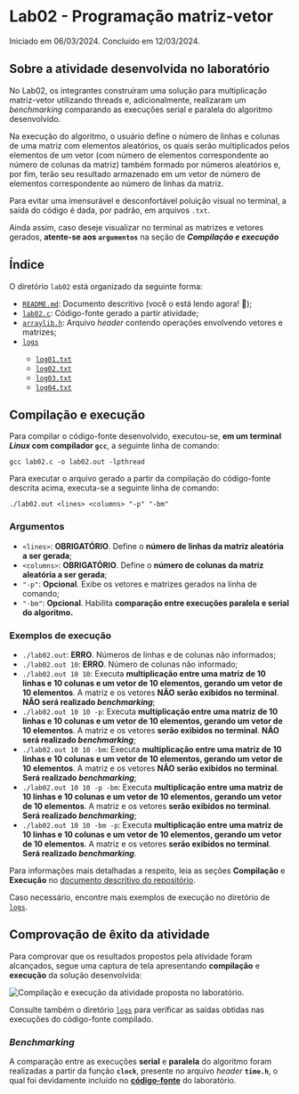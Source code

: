 <h1>Lab02 - Programação matriz-vetor</h1>
<p>Iniciado em 06/03/2024. Concluído em 12/03/2024.</p>

<h2>Sobre a atividade desenvolvida no laboratório</h2>
<p>No Lab02, os integrantes construíram uma solução para multiplicação matriz-vetor utilizando threads e, adicionalmente, realizaram um <i>benchmarking</i> comparando as execuções serial e paralela do algoritmo desenvolvido.</p>
<p>Na execução do algoritmo, o usuário define o número de linhas e colunas de uma matriz com elementos aleatórios, os quais serão multiplicados pelos elementos de um vetor (com número de elementos correspondente ao número de colunas da matriz) também formado por números aleatórios e, por fim, terão seu resultado armazenado em um vetor de número de elementos correspondente ao número de linhas da matriz.</p>
<p>Para evitar uma imensurável e desconfortável poluição visual no terminal, a saída do código é dada, por padrão, em arquivos <code>.txt</code>.</p>
<p>Ainda assim, caso deseje visualizar no terminal as matrizes e vetores gerados, <strong>atente-se aos <code>argumentos</code></strong> na seção de <strong><i>Compilação e execução</i></strong></p>

<h2>Índice</h2>
<p>O diretório <code>lab02</code> está organizado da seguinte forma:</p>
<ul>
 <li><a href="https://github.com/lihviaa/parallel-comp/blob/main/lab02/README.md"><code>README.md</code></a>: Documento descritivo (você o está lendo agora! 🙂);</li>
 <li><a href="https://github.com/lihviaa/parallel-comp/blob/main/lab02/lab02.c"><code>lab02.c</code></a>: Código-fonte gerado a partir atividade;</li>
 <li><a href="https://github.com/lihviaa/parallel-comp/blob/main/lab02/arraylib.h"><code>arraylib.h</code></a>: Arquivo <i>header</i> contendo operações envolvendo vetores e matrizes;</li>
 <li><a href="https://github.com/lihviaa/parallel-comp/tree/main/lab02/logs"><code>logs</code></a></li>
 <ul>
  <li><a href="https://github.com/lihviaa/parallel-comp/blob/main/lab02/logs/log01.txt"><code>log01.txt</code></a></li>
  <li><a href="https://github.com/lihviaa/parallel-comp/blob/main/lab02/logs/log02.txt"><code>log02.txt</code></a></li>
  <li><a href="https://github.com/lihviaa/parallel-comp/blob/main/lab02/logs/log03.txt"><code>log03.txt</code></a></li>
  <li><a href="https://github.com/lihviaa/parallel-comp/blob/main/lab02/logs/log04.txt"><code>log04.txt</code></a></li>
 </ul>
</ul>

<h2>Compilação e execução</h2>
<p>Para compilar o código-fonte desenvolvido, executou-se, <b>em um terminal <i>Linux</i> com compilador <code>gcc</code></b>, a seguinte linha de comando:</p>
<p><code>gcc lab02.c -o lab02.out -lpthread</code></p>
<p>Para executar o arquivo gerado a partir da compilação do código-fonte descrita acima, executa-se a seguinte linha de comando:</p>
<p><code>./lab02.out &ltlines&gt &ltcolumns&gt "-p" "-bm"</code></p>
<h3>Argumentos</h3>
<ul>
 <li><code>&ltlines&gt</code>: <strong>OBRIGATÓRIO</strong>. Define o <strong>número de linhas da matriz aleatória a ser gerada</strong>;</li>
 <li><code>&ltcolumns&gt</code>: <strong>OBRIGATÓRIO</strong>. Define o <strong>número de colunas da matriz aleatória a ser gerada</strong>;</li>
 <li><code>"-p"</code>: <strong>Opcional</strong>. Exibe os vetores e matrizes gerados na linha de comando;</li>
 <li><code>"-bm"</code>: <strong>Opcional</strong>. Habilita <strong>comparação entre execuções paralela e serial do algoritmo.</strong></li>
</ul>
<h3>Exemplos de execução</h3>
<ul>
 <li><code>./lab02.out</code>: <strong>ERRO</strong>. Números de linhas e de colunas não informados;</li>
 <li><code>./lab02.out 10</code>: <strong>ERRO</strong>. Número de colunas não informado;</li>
 <li><code>./lab02.out 10 10</code>: Executa <strong>multiplicação entre uma matriz de 10 linhas e 10 colunas e um vetor de 10 elementos, gerando um vetor de 10 elementos</strong>. A matriz e os vetores <strong>NÃO serão exibidos no terminal</strong>. <strong>NÃO será realizado <i>benchmarking</i></strong>;</li>
 <li><code>./lab02.out 10 10 -p</code>: Executa <strong>multiplicação entre uma matriz de 10 linhas e 10 colunas e um vetor de 10 elementos, gerando um vetor de 10 elementos</strong>. A matriz e os vetores <strong>serão exibidos no terminal</strong>. <strong>NÃO será realizado <i>benchmarking</i></strong>;</li>
 <li><code>./lab02.out 10 10 -bm</code>: Executa <strong>multiplicação entre uma matriz de 10 linhas e 10 colunas e um vetor de 10 elementos, gerando um vetor de 10 elementos</strong>. A matriz e os vetores <strong>NÃO serão exibidos no terminal</strong>. <strong>Será realizado <i>benchmarking</i></strong>;</li>
 <li><code>./lab02.out 10 10 -p -bm</code>: Executa <strong>multiplicação entre uma matriz de 10 linhas e 10 colunas e um vetor de 10 elementos, gerando um vetor de 10 elementos</strong>. A matriz e os vetores <strong>serão exibidos no terminal</strong>. <strong>Será realizado <i>benchmarking</i></strong>;</li>
 <li><code>./lab02.out 10 10 -bm -p</code>: Executa <strong>multiplicação entre uma matriz de 10 linhas e 10 colunas e um vetor de 10 elementos, gerando um vetor de 10 elementos</strong>. A matriz e os vetores <strong>serão exibidos no terminal</strong>. <strong>Será realizado <i>benchmarking</i></strong>.</li>
</ul>
<p>Para informações mais detalhadas a respeito, leia as seções <b>Compilação</b> e <b>Execução</b> no <a href="https://github.com/lihviaa/parallel-comp/blob/main/README.md">documento descritivo do repositório</a>.</p>
<p>Caso necessário, encontre mais exemplos de execução no diretório de <a href="https://github.com/lihviaa/parallel-comp/tree/main/lab02/logs"><code>logs</code></a>.</p>

<h2>Comprovação de êxito da atividade</h2>
<p>Para comprovar que os resultados propostos pela atividade foram alcançados, segue uma captura de tela apresentando <b>compilação</b> e <b>execução</b> da solução desenvolvida:</p>
<img src="https://raw.githubusercontent.com/lihviaa/parallel-comp/main/assets/execucaolab02.png" alt="Compilação e execução da atividade proposta no laboratório." />
<p>Consulte também o diretório <a href="https://github.com/lihviaa/parallel-comp/tree/main/lab02/logs"><code>logs</code></a> para verificar as saídas obtidas nas execuções do código-fonte compilado.</p>

<h3><i>Benchmarking</i></h3>
<p>A comparação entre as execuções <strong>serial</strong> e <strong>paralela</strong> do algoritmo foram realizadas a partir da função <code><strong>clock</strong></code>, presente no arquivo <i>header</i> <code><strong>time.h</strong></code>, o qual foi devidamente incluído no <a href="https://github.com/lihviaa/parallel-comp/blob/main/lab02/lab02.c"><strong>código-fonte</strong></a> do laboratório.</p>
